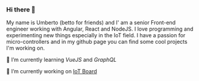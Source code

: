 ### Hi there 👋

My name is Umberto (betto for friends) and I' am a senior Front-end engineer working with Angular, React and NodeJS.
I love programming and experimenting new things especially in the IoT field. I have a passion for micro-controllers and in my github page you can find some cool projects I'm working on.


🌱 I’m currently learning *VueJS* and *GraphQL*

🔭 I’m currently working on [IoT Board](https://github.com/users/Udeste/projects/5)
<!--
**Udeste/Udeste** is a ✨ _special_ ✨ repository because its `README.md` (this file) appears on your GitHub profile.

Here are some ideas to get you started:

- 🔭 I’m currently working on ...
- 🌱 I’m currently learning ...
- 👯 I’m looking to collaborate on ...
- 🤔 I’m looking for help with ...
- 💬 Ask me about ...
- 📫 How to reach me: ...
- 😄 Pronouns: ...
- ⚡ Fun fact: ...
-->
